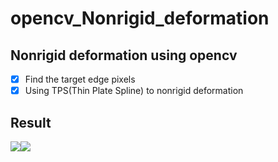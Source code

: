 # opencv_Nonrigid_deformation
Nonrigid deformation using opencv
----
- [x] Find the target edge pixels
- [x] Using TPS(Thin Plate Spline) to nonrigid deformation

## Result
<img src="https://github.com/zhangjiahao1026/opencv__deformation/blob/master/1_gt.png" /><img src="https://github.com/zhangjiahao1026/opencv__deformation/blob/master/res_1.png">
